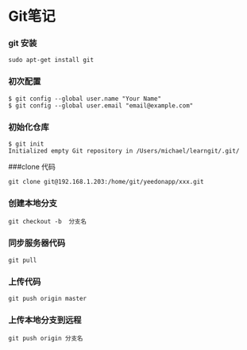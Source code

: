 # **Git笔记**
### git 安装
   
```
sudo apt-get install git
```

### 初次配置
   
```
$ git config --global user.name "Your Name"
$ git config --global user.email "email@example.com"
```

### 初始化仓库
```
$ git init
Initialized empty Git repository in /Users/michael/learngit/.git/
```

###clone 代码
```
git clone git@192.168.1.203:/home/git/yeedonapp/xxx.git
```

### 创建本地分支
```
git checkout -b  分支名
```

### 同步服务器代码
```
git pull
```
### 上传代码
```
git push origin master
```
### 上传本地分支到远程
```
git push origin 分支名
```
